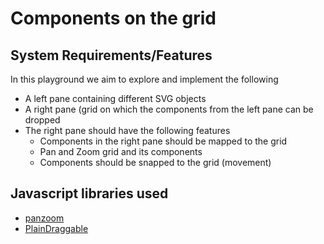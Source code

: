 # Components on the grid

## System Requirements/Features
In this playground we aim to explore and implement the following
* A left pane containing different SVG objects
* A right pane (grid on which the components from the left pane can be dropped
* The right pane should have the following features
  * Components in the right pane should be mapped to the grid
  * Pan and Zoom grid and its components
  * Components should be snapped to the grid (movement)

## Javascript libraries used
* [panzoom](https://github.com/anvaka/panzoom)
* [PlainDraggable](https://github.com/anseki/plain-draggable)